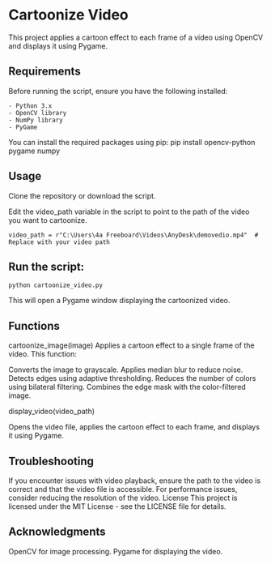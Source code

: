# Cartoonize Video

This project applies a cartoon effect to each frame of a video using OpenCV and displays it using Pygame.

## Requirements

Before running the script, ensure you have the following installed:

    - Python 3.x
    - OpenCV library
    - NumPy library
    - PyGame

You can install the required packages using pip:
   pip install opencv-python pygame numpy
   
## Usage
Clone the repository or download the script.

Edit the video_path variable in the script to point to the path of the video you want to cartoonize.

    video_path = r"C:\Users\4a Freeboard\Videos\AnyDesk\demovedio.mp4"  # Replace with your video path
  
  
## Run the script:

    python cartoonize_video.py

This will open a Pygame window displaying the cartoonized video.

## Functions
  cartoonize_image(image)
Applies a cartoon effect to a single frame of the video. This function:

Converts the image to grayscale.
Applies median blur to reduce noise.
Detects edges using adaptive thresholding.
Reduces the number of colors using bilateral filtering.
Combines the edge mask with the color-filtered image.

  display_video(video_path)

Opens the video file, applies the cartoon effect to each frame, and displays it using Pygame.

## Troubleshooting
If you encounter issues with video playback, ensure the path to the video is correct and that the video file is accessible.
For performance issues, consider reducing the resolution of the video.
License
This project is licensed under the MIT License - see the LICENSE file for details.

## Acknowledgments
OpenCV for image processing.
Pygame for displaying the video.
